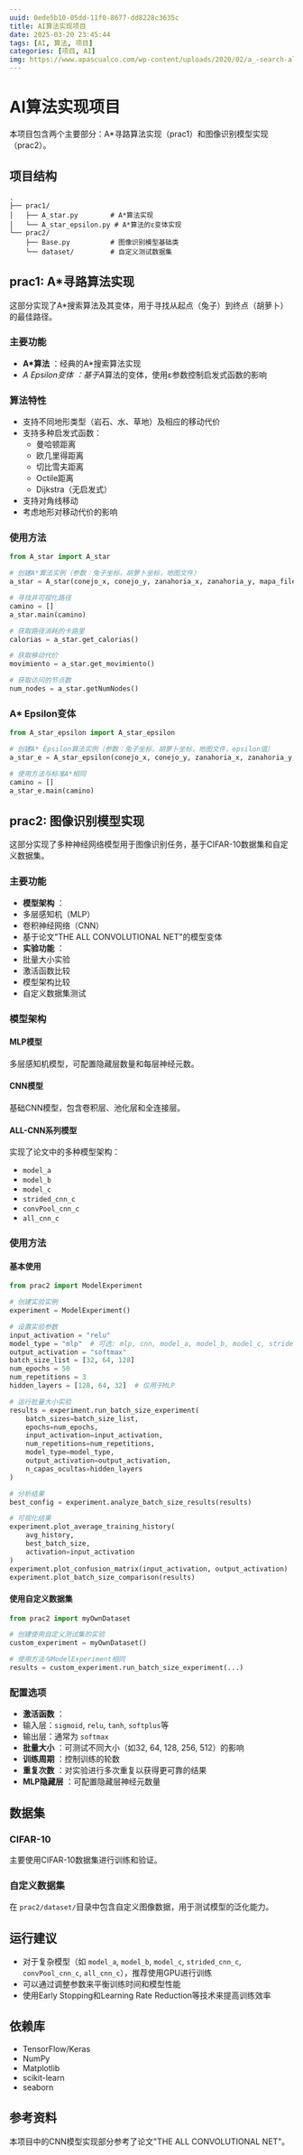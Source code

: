 ```yaml
---
uuid: 0ede5b10-05dd-11f0-8677-dd8228c3635c
title: AI算法实现项目
date: 2025-03-20 23:45:44
tags: [AI, 算法, 项目]
categories: [项目, AI]
img: https://www.apascualco.com/wp-content/uploads/2020/02/a_-search-algorithm-1.png
---
```

# AI算法实现项目

本项目包含两个主要部分：A*寻路算法实现（prac1）和图像识别模型实现（prac2）。

## 项目结构

```
.
├── prac1/
│   ├── A_star.py        # A*算法实现
│   └── A_star_epsilon.py # A*算法的ε变体实现
└── prac2/
    ├── Base.py          # 图像识别模型基础类
    └── dataset/         # 自定义测试数据集
```

## prac1: A*寻路算法实现

这部分实现了A*搜索算法及其变体，用于寻找从起点（兔子）到终点（胡萝卜）的最佳路径。

### 主要功能

* **A*算法** ：经典的A*搜索算法实现
* **A* Epsilon变体* *：基于A*算法的变体，使用ε参数控制启发式函数的影响

### 算法特性

* 支持不同地形类型（岩石、水、草地）及相应的移动代价
* 支持多种启发式函数：
  * 曼哈顿距离
  * 欧几里得距离
  * 切比雪夫距离
  * Octile距离
  * Dijkstra（无启发式）
* 支持对角线移动
* 考虑地形对移动代价的影响

### 使用方法

```python
from A_star import A_star

# 创建A*算法实例（参数：兔子坐标，胡萝卜坐标，地图文件）
a_star = A_star(conejo_x, conejo_y, zanahoria_x, zanahoria_y, mapa_file)

# 寻找并可视化路径
camino = []
a_star.main(camino)

# 获取路径消耗的卡路里
calorias = a_star.get_calorias()

# 获取移动代价
movimiento = a_star.get_movimiento()

# 获取访问的节点数
num_nodes = a_star.getNumNodes()
```

### A* Epsilon变体

```python
from A_star_epsilon import A_star_epsilon

# 创建A* Epsilon算法实例（参数：兔子坐标，胡萝卜坐标，地图文件，epsilon值）
a_star_e = A_star_epsilon(conejo_x, conejo_y, zanahoria_x, zanahoria_y, mapa_file, epsilon=0.5)

# 使用方法与标准A*相同
camino = []
a_star_e.main(camino)
```

## prac2: 图像识别模型实现

这部分实现了多种神经网络模型用于图像识别任务，基于CIFAR-10数据集和自定义数据集。

### 主要功能

* **模型架构** ：
* 多层感知机（MLP）
* 卷积神经网络（CNN）
* 基于论文"THE ALL CONVOLUTIONAL NET"的模型变体
* **实验功能** ：
* 批量大小实验
* 激活函数比较
* 模型架构比较
* 自定义数据集测试

### 模型架构

#### MLP模型

多层感知机模型，可配置隐藏层数量和每层神经元数。

#### CNN模型

基础CNN模型，包含卷积层、池化层和全连接层。

#### ALL-CNN系列模型

实现了论文中的多种模型架构：

* `model_a`
* `model_b`
* `model_c`
* `strided_cnn_c`
* `convPool_cnn_c`
* `all_cnn_c`

### 使用方法

#### 基本使用

```python
from prac2 import ModelExperiment

# 创建实验实例
experiment = ModelExperiment()

# 设置实验参数
input_activation = "relu"
model_type = "mlp"  # 可选: mlp, cnn, model_a, model_b, model_c, strided_cnn_c, convPool_cnn_c, all_cnn_c
output_activation = "softmax"
batch_size_list = [32, 64, 128]
num_epochs = 50
num_repetitions = 3
hidden_layers = [128, 64, 32]  # 仅用于MLP

# 运行批量大小实验
results = experiment.run_batch_size_experiment(
    batch_sizes=batch_size_list,
    epochs=num_epochs,
    input_activation=input_activation,
    num_repetitions=num_repetitions,
    model_type=model_type,
    output_activation=output_activation,
    n_capas_ocultas=hidden_layers
)

# 分析结果
best_config = experiment.analyze_batch_size_results(results)

# 可视化结果
experiment.plot_average_training_history(
    avg_history, 
    best_batch_size, 
    activation=input_activation
)
experiment.plot_confusion_matrix(input_activation, output_activation)
experiment.plot_batch_size_comparison(results)
```

#### 使用自定义数据集

```python
from prac2 import myOwnDataset

# 创建使用自定义测试集的实验
custom_experiment = myOwnDataset()

# 使用方法与ModelExperiment相同
results = custom_experiment.run_batch_size_experiment(...)
```

### 配置选项

* **激活函数** ：
* 输入层：`sigmoid`, `relu`, `tanh`, `softplus`等
* 输出层：通常为 `softmax`
* **批量大小** ：可测试不同大小（如32, 64, 128, 256, 512）的影响
* **训练周期** ：控制训练的轮数
* **重复次数** ：对实验进行多次重复以获得更可靠的结果
* **MLP隐藏层** ：可配置隐藏层神经元数量

## 数据集

### CIFAR-10

主要使用CIFAR-10数据集进行训练和验证。

### 自定义数据集

在 `prac2/dataset/`目录中包含自定义图像数据，用于测试模型的泛化能力。

## 运行建议

* 对于复杂模型（如 `model_a`, `model_b`, `model_c`, `strided_cnn_c`, `convPool_cnn_c`, `all_cnn_c`），推荐使用GPU进行训练
* 可以通过调整参数来平衡训练时间和模型性能
* 使用Early Stopping和Learning Rate Reduction等技术来提高训练效率

## 依赖库

* TensorFlow/Keras
* NumPy
* Matplotlib
* scikit-learn
* seaborn

## 参考资料

本项目中的CNN模型实现部分参考了论文"THE ALL CONVOLUTIONAL NET"。
